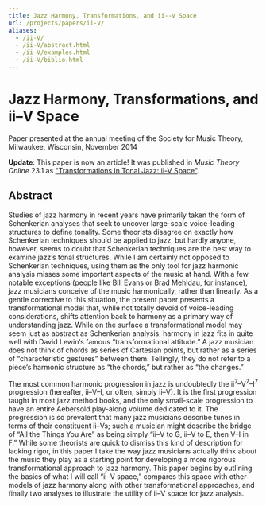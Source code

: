 ```yaml
---
title: Jazz Harmony, Transformations, and ii--V Space
url: /projects/papers/ii-V/
aliases:
  - /ii-V/
  - /ii-V/abstract.html
  - /ii-V/examples.html
  - /ii-V/biblio.html
---
```


# Jazz Harmony, Transformations, and ii–V Space

Paper presented at the annual meeting of the Society for Music Theory,
Milwaukee, Wisconsin, November 2014

**Update**: This paper is now an article! It was published in 
*Music Theory Online* 23.1 as 
["Transformations in Tonal Jazz: ii-V Space"](http://www.mtosmt.org/issues/mto.17.23.1/mto.17.23.1.mcclimon.html).

## Abstract

Studies of jazz harmony in recent years have primarily taken the form of
Schenkerian analyses that seek to uncover large-scale voice-leading structures
to define tonality. Some theorists disagree on exactly how Schenkerian
techniques should be applied to jazz, but hardly anyone, however, seems to
doubt that Schenkerian techniques are the best way to examine jazz’s tonal
structures. While I am certainly not opposed to Schenkerian techniques, using
them as the only tool for jazz harmonic analysis misses some important aspects
of the music at hand. With a few notable exceptions (people like Bill Evans or
Brad Mehldau, for instance), jazz musicians conceive of the music
harmonically, rather than linearly. As a gentle corrective to this situation,
the present paper presents a transformational model that, while not totally
devoid of voice-leading considerations, shifts attention back to harmony as a
primary way of understanding jazz. While on the surface a transformational
model may seem just as abstract as Schenkerian analysis, harmony in jazz fits
in quite well with David Lewin‘s famous “transformational attitude.” A jazz
musician does not think of chords as series of Cartesian points, but rather as
a series of “characteristic gestures” between them. Tellingly, they do not
refer to a piece‘s harmonic structure as “the chords,” but rather as “the
changes.”

The most common harmonic progression in jazz is undoubtedly the
ii<sup>7</sup>–V<sup>7</sup>–I<sup>7</sup> progression (hereafter, ii–V–I, or
often, simply ii–V). It is the first progression taught in most jazz method
books, and the only small-scale progression to have an entire Aebersold
play-along volume dedicated to it. The progression is so prevalent that many
jazz musicians describe tunes in terms of their constituent ii–Vs; such a
musician might describe the bridge of “All the Things You Are” as being simply
“ii–V to G, ii–V to E, then V–I in F.” While some theorists are quick to
dismiss this kind of description for lacking rigor, in this paper I take the
way jazz musicians actually think about the music they play as a starting
point for developing a more rigorous transformational approach to jazz
harmony. This paper begins by outlining the basics of what I will call “ii–V
space,” compares this space with other models of jazz harmony along with other
transformational approaches, and finally two analyses to illustrate the
utility of ii–V space for jazz analysis.
